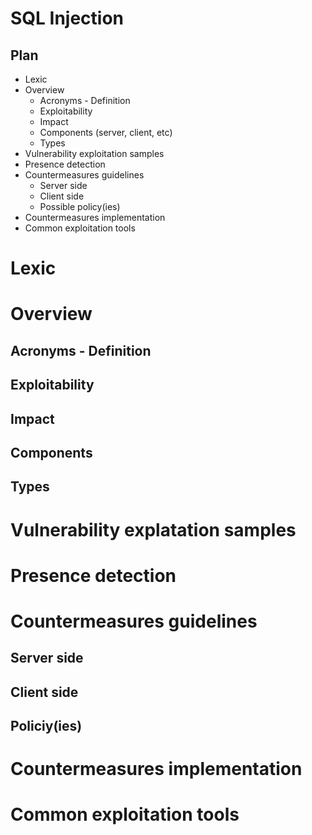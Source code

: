# SQL Injection

## Plan
* Lexic
* Overview 
   * Acronyms - Definition
   * Exploitability
   * Impact
   * Components (server, client, etc)
   * Types 
* Vulnerability exploitation samples
* Presence detection
* Countermeasures guidelines
   * Server side
   * Client side
   * Possible policy(ies)
* Countermeasures implementation
* Common exploitation tools 

# Lexic

# Overview
## Acronyms - Definition
## Exploitability
## Impact
## Components
## Types

# Vulnerability explatation samples
# Presence detection
# Countermeasures guidelines
## Server side
## Client side
## Policiy(ies)

# Countermeasures implementation
# Common exploitation tools
